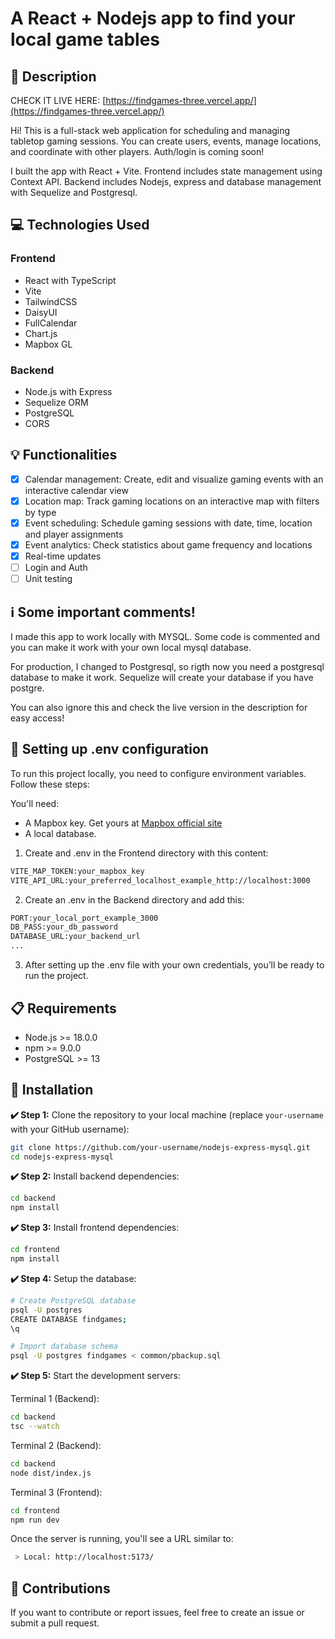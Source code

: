 # A React + Nodejs app to find your local game tables

## 📄 Description

CHECK IT LIVE HERE: [https://findgames-three.vercel.app/](https://findgames-three.vercel.app/)

Hi! This is a full-stack web application for scheduling and managing tabletop gaming sessions. You can create users, events, manage locations, and coordinate with other players. Auth/login is coming soon!

I built the app with React + Vite. Frontend includes state management using Context API. Backend includes Nodejs, express and database management with Sequelize and Postgresql.

## 💻 Technologies Used

### Frontend
- React with TypeScript
- Vite
- TailwindCSS
- DaisyUI
- FullCalendar
- Chart.js
- Mapbox GL

### Backend
- Node.js with Express
- Sequelize ORM
- PostgreSQL
- CORS

## 💡 Functionalities

- [x] Calendar management: Create, edit and visualize gaming events with an interactive calendar view
- [x] Location map: Track gaming locations on an interactive map with filters by type
- [x] Event scheduling: Schedule gaming sessions with date, time, location and player assignments
- [x] Event analytics: Check statistics about game frequency and locations
- [x] Real-time updates
- [ ] Login and Auth
- [ ] Unit testing

## ℹ️​ Some important comments!

I made this app to work locally with MYSQL. Some code is commented and you can make it work with your own local mysql database.

For production, I changed to Postgresql, so rigth now you need a postgresql database to make it work. Sequelize will create your database if you have postgre.

You can also ignore this and check the live version in the description for easy access!

## 🔑 Setting up .env configuration

To run this project locally, you need to configure environment variables. Follow these steps:

You'll need:
- A Mapbox key. Get yours at [Mapbox official site](https://www.mapbox.com/)
- A local database.

1. Create and .env in the Frontend directory with this content:

```bash
VITE_MAP_TOKEN:your_mapbox_key
VITE_API_URL:your_preferred_localhost_example_http://localhost:3000
```

2. Create an .env in the Backend directory and add this:

```bash
PORT:your_local_port_example_3000
DB_PASS:your_db_password
DATABASE_URL:your_backend_url
...
```
3. After setting up the .env file with your own credentials, you’ll be ready to run the project.

## 📋 Requirements

- Node.js >= 18.0.0
- npm >= 9.0.0
- PostgreSQL >= 13

## 🚀 Installation

**✔️ Step 1:** Clone the repository to your local machine (replace `your-username` with your GitHub username):

```bash
git clone https://github.com/your-username/nodejs-express-mysql.git
cd nodejs-express-mysql
```

**✔️ Step 2:** Install backend dependencies:

```bash
cd backend
npm install
```

**✔️ Step 3:** Install frontend dependencies:

```bash
cd frontend
npm install
```

**✔️ Step 4:** Setup the database:

```bash
# Create PostgreSQL database
psql -U postgres
CREATE DATABASE findgames;
\q

# Import database schema
psql -U postgres findgames < common/pbackup.sql
```

**✔️ Step 5:** Start the development servers:

Terminal 1 (Backend):

```bash
cd backend
tsc --watch
```

Terminal 2 (Backend):

```bash
cd backend
node dist/index.js
```

Terminal 3 (Frontend):

```bash
cd frontend
npm run dev
```
Once the server is running, you'll see a URL similar to:

```bash
 > Local: http://localhost:5173/
```

## 🤝 Contributions
If you want to contribute or report issues, feel free to create an issue or submit a pull request.